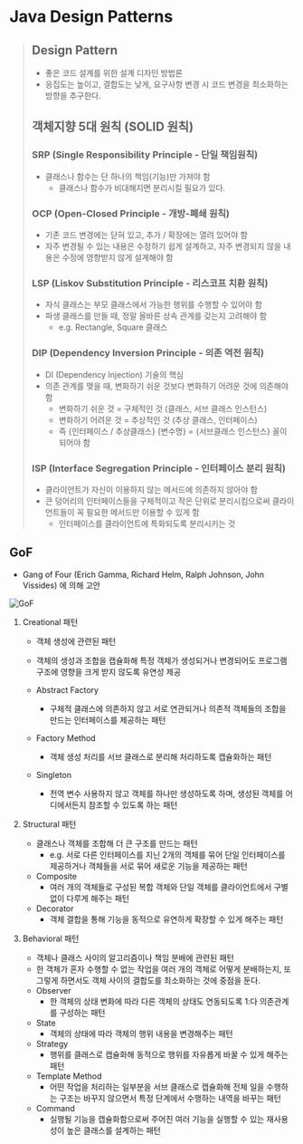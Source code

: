 # Java Design Patterns

> ## Design Pattern
>
> - 좋은 코드 설계를 위한 설계 디자인 방법론
> - 응집도는 높이고, 결합도는 낮게, 요구사항 변경 시 코드 변경을 최소화하는 방향을 추구한다.
>
> 
>
> ## 객체지향 5대 원칙 (SOLID 원칙)
>
> ### SRP (Single Responsibility Principle - 단일 책임원칙)
>
> - 클래스나 함수는 단 하나의 책임(기능)만 가져야 함
>     - 클래스나 함수가 비대해지면 분리시킬 필요가 있다.
>
> ### OCP (Open-Closed Principle - 개방-폐쇄 원칙)
>
> - 기존 코드 변경에는 닫혀 있고, 추가 / 확장에는 열려 있어야 함
> - 자주 변경될 수 있는 내용은 수정하기 쉽게 설계하고, 자주 변경되지 않을 내용은 수정에 영향받지 않게 설계해야 함
>
> ### LSP (Liskov Substitution Principle - 리스코프 치환 원칙)
>
> - 자식 클래스는 부모 클래스에서 가능한 행위를 수행할 수 있어야 함
> - 파생 클래스를 만들 때, 정말 올바른 상속 관계를 갖는지 고려해야 함
>     - e.g. Rectangle, Square 클래스
>
> ### DIP (Dependency Inversion Principle - 의존 역전 원칙)
>
> - DI (Dependency Injection) 기술의 핵심
> - 의존 관계를 맺을 때, 변화하기 쉬운 것보다 변화하기 어려운 것에 의존해야 함
>     - 변화하기 쉬운 것 = 구체적인 것 (클래스, 서브 클래스 인스턴스)
>     - 변화하기 어려운 것 = 추상적인 것 (추상 클래스, 인터페이스)
>     - 즉 {인터페이스 / 추상클래스} {변수명} = {서브클래스 인스턴스} 꼴이 되어야 함
>
> ### ISP (Interface Segregation Principle - 인터페이스 분리 원칙)
>
> - 클라이언트가 자신이 이용하지 않는 메서드에 의존하지 않아야 함
> - 큰 덩어리의 인터페이스들을 구체적이고 작은 단위로 분리시킴으로써 클라이언트들이 꼭 필요한 메서드만 이용할 수 있게 함
>     - 인터페이스를 클라이언트에 특화되도록 분리시키는 것

## GoF

- Gang of Four (Erich Gamma, Richard Helm, Ralph Johnson, John Vissides) 에 의해 고안

![GoF](https://gmlwjd9405.github.io/images/design-pattern/types-of-designpattern.png)

1. Creational 패턴

    - 객체 생성에 관련된 패턴
    - 객체의 생성과 조합을 캡슐화해 특정 객체가 생성되거나 변경되어도 프로그램 구조에 영향을 크게 받지 않도록 유연성 제공

    - Abstract Factory
        - 구체적 클래스에 의존하지 않고 서로 연관되거나 의존적 객체들의 조합을 만드는 인터페이스를 제공하는 패턴
    - Factory Method
        - 객체 생성 처리를 서브 클래스로 분리해 처리하도록 캡슐화하는 패턴
    - Singleton
        - 전역 변수 사용하지 않고 객체를 하나만 생성하도록 하며, 생성된 객체를 어디에서든지 참조할 수 있도록 하는 패턴

2. Structural 패턴

    - 클래스나 객체를 조합해 더 큰 구조를 만드는 패턴
        - e.g. 서로 다른 인터페이스를 지닌 2개의 객체를 묶어 단일 인터페이스를 제공하거나 객체들을 서로 묶어 새로운 기능을 제공하는 패턴
    - Composite
        - 여러 개의 객체들로 구성된 복합 객체와 단일 객체를 클라이언트에서 구별 없이 다루게 해주는 패턴
    - Decorator
        - 객체 결합을 통해 기능을 동적으로 유연하게 확장할 수 있게 해주는 패턴

3. Behavioral 패턴

    - 객체나 클래스 사이의 알고리즘이나 책임 분배에 관련된 패턴
    - 한 객체가 혼자 수행할 수 없는 작업을 여러 개의 객체로 어떻게 분배하는지, 또 그렇게 하면서도 객체 사이의 결합도를 최소화하는 것에 중점을 둔다.
    - Observer
        - 한 객체의 상태 변화에 따라 다른 객체의 상태도 연동되도록 1:다 의존관계를 구성하는 패턴
    - State
        - 객체의 상태에 따라 객체의 행위 내용을 변경해주는 패턴
    - Strategy
        - 행위를 클래스로 캡슐화해 동적으로 행위를 자유롭게 바꿀 수 있게 해주는 패턴
    - Template Method
        - 어떤 작업을 처리하는 일부분을 서브 클래스로 캡슐화해 전체 일을 수행하는 구조는 바꾸지 않으면서 특정 단계에서 수행하는 내역을 바꾸는 패턴
    - Command
        - 실행될 기능을 캡슐화함으로써 주어진 여러 기능을 실행할 수 있는 재사용성이 높은 클래스를 설계하는 패턴